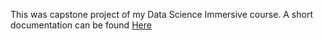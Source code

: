 This was capstone project of my Data Science Immersive course. A short documentation can be found [Here](https://medium.com/@Chiuchiyin/pet-sale-price-in-the-uk-b3e44ee35b38)
